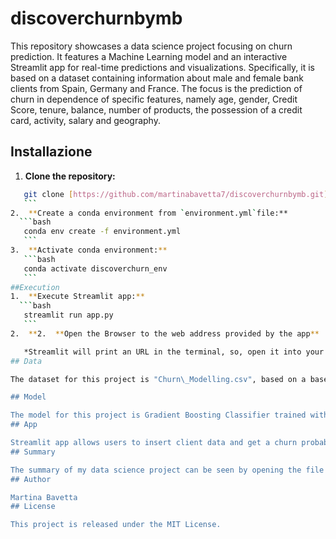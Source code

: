 # discoverchurnbymb
This repository showcases a data science project focusing on churn prediction. It features a Machine Learning model and an interactive Streamlit app for real-time predictions and visualizations. Specifically, it is based on a dataset containing information about male and female bank clients from Spain, Germany and France. The focus is the prediction of churn in dependence of specific features, namely age, gender, Credit Score, tenure, balance, number of products, the possession of a credit card, activity, salary and geography.
## Installazione
1.  **Clone the repository:**
 ```bash
    git clone [https://github.com/martinabavetta7/discoverchurnbymb.git](https://github.com/martinabavetta7/discoverchurnbymb.git)
    ```
2.  **Create a conda environment from `environment.yml`file:**
   ```bash
    conda env create -f environment.yml
    ```
3.  **Activate conda environment:**
    ```bash
    conda activate discoverchurn_env
    ```
##Execution
1.  **Execute Streamlit app:**
   ```bash
    streamlit run app.py
    ```
2.  **2.  **Open the Browser to the web address provided by the app**

    *Streamlit will print an URL in the terminal, so, open it into your web browser.***
## Data

The dataset for this project is "Churn\_Modelling.csv", based on a based on a bank's customer data from Spain, France and Germany.

## Model

The model for this project is Gradient Boosting Classifier trained with SMOTE to balance data. The code to train this model is stored into `temp.py`; the serialised model is stored into the corresponding file  `gbm_smote_model.pkl`, while, the serialised scaler is stored into the file named`scaler.pkl`.
## App

Streamlit app allows users to insert client data and get a churn probability prevision. The app also includes interactive visualizations.
## Summary

The summary of my data science project can be seen by opening the file 'churn_prediction.csv': this file shows the comparison among different models, the implementation of hyperparameters tuning and SMOTE methods applied to Random Forest and Gradient Boosting model (the most performant models), then, a comparison between Gradient Boosting model with SMOTE and XGBoost, at the end, an overview of the correlation between features and targets with different graphs and a map. 
## Author

Martina Bavetta
## License

This project is released under the MIT License.
